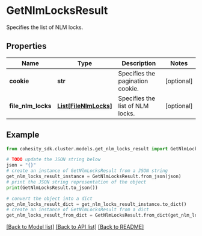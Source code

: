 # GetNlmLocksResult

Specifies the list of NLM locks.

## Properties

Name | Type | Description | Notes
------------ | ------------- | ------------- | -------------
**cookie** | **str** | Specifies the pagination cookie. | [optional] 
**file_nlm_locks** | [**List[FileNlmLocks]**](FileNlmLocks.md) | Specifies the list of NLM locks. | [optional] 

## Example

```python
from cohesity_sdk.cluster.models.get_nlm_locks_result import GetNlmLocksResult

# TODO update the JSON string below
json = "{}"
# create an instance of GetNlmLocksResult from a JSON string
get_nlm_locks_result_instance = GetNlmLocksResult.from_json(json)
# print the JSON string representation of the object
print(GetNlmLocksResult.to_json())

# convert the object into a dict
get_nlm_locks_result_dict = get_nlm_locks_result_instance.to_dict()
# create an instance of GetNlmLocksResult from a dict
get_nlm_locks_result_from_dict = GetNlmLocksResult.from_dict(get_nlm_locks_result_dict)
```
[[Back to Model list]](../README.md#documentation-for-models) [[Back to API list]](../README.md#documentation-for-api-endpoints) [[Back to README]](../README.md)


